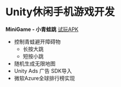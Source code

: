 # Unity休闲手机游戏开发
**MiniGame - 小青蛙跳**
[试玩APK](EXE/CrossRoad.apk)
- 控制青蛙避开障碍物
  - 长按大跳
  - 短按小跳
- 随机生成无限地图
- Unity Ads 广告 SDK导入
- 微软Azure全球排行榜实现
